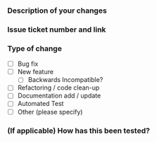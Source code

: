 ### Description of your changes
<!--- Changes proposed in this pull request -->

### Issue ticket number and link
<!--- Please include the JIRA ticket and link -->

### Type of change
- [ ] Bug fix
- [ ] New feature
   - [ ] Backwards Incompatible?
- [ ] Refactoring / code clean-up
- [ ] Documentation add / update
- [ ] Automated Test
- [ ] Other (please specify)

### (If applicable) How has this been tested?
<!--- Please describe the tests that you ran to verify your changes. -->
<!--- Include details of your testing environment -->
